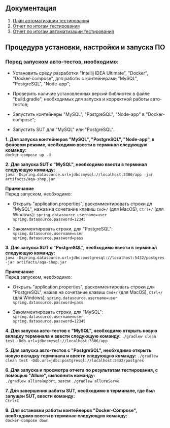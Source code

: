 ## Документация
1. [План автоматизации тестирования](https://github.com/ZabavinaL/Diploma/blob/e6ccdda5bfa68c192eeb3e6f09ebec95161059e8/documentation/Plan.md)
2. [Отчет по итогам тестирования](https://github.com/ZabavinaL/Diploma/blob/eb8c1959346756c401b2a3c0123a1ebd47c088ba/documentation/Report.md)
3. [Отчет по итогам автоматизации тестирования](https://github.com/ZabavinaL/Diploma/blob/eb8c1959346756c401b2a3c0123a1ebd47c088ba/documentation/Summary.md)

## Процедура установки, настройки и запуска ПО
### Перед запуском авто-тестов, необходимо:
* Уcтановить среду разработки "Intellij IDEA Ultimate", "Docker", "Docker-compose", для работы с контейнерами "MySQL", "PostgreSQL", "Node-app";

* Проверить наличие установленных версий библиотек в файле "build.gradle", необходимых для запуска и корректной работы авто-тестов;

* Запустить контейнеры "MySQL", "PostgreSQL", "Node-app" в "Docker-compose";

* Запустить SUT для "MySQL" или "PostgreSQL".

**1. Для запуска контейнеров "MySQL", "PostgreSQL", "Node-app", в фоновом режиме, необходимо ввести в терминал следующую команду:**  
 `docker-compose up -d`

**2. Для запуска SUT с "MySQL",  необходимо ввести в терминал следующую команду:**  
`java -Dspring.datasource.url=jdbc:mysql://localhost:3306/app -jar artifacts/aqa-shop.jar`  

**Примечание**   
Перед запуском, необходимо:
* Открыть "application.properties", раскомментировать строки дл "MySQL", нажав на сочетание клавиш `Cmd+/` (для MacOS), `Ctrl+/` (для Windows):
`spring.datasource.username=user`  
`spring.datasource.password=12345`

* Закомментировать строки, для "PostgreSQL":
`spring.datasource.username=user`  
`spring.datasource.password=pass`

**3. Для запуска SUT с "PostgreSQL",  необходимо ввести в терминал следующую команду:**  
`java -Dspring.datasource.url=jdbc:postgresql://localhost:5432/postgres -jar artifacts/aqa-shop.jar`  

**Примечание**  
Перед запуском, необходимо:
* Открыть "application.properties", раскомментировать строки для "PostgreSQL", нажав на сочетание клавиш `Cmd+/` (для MacOS), `Ctrl+/` (для Windows):
`spring.datasource.username=user`  
`spring.datasource.password=pass`

* Закомментировать строки, для "MySQL":
`spring.datasource.username=user`  
`spring.datasource.password=12345`

**4. Для запуска авто-тестов с "MySQL",  необходимо открыть новую вкладку терминала и ввести следующую команду:** 
`./gradlew clean test -Ddb.url=jdbc:mysql://localhost:3306/app`

**5. Для запуска авто-тестов с "PostgreSQL",  необходимо открыть новую вкладку терминала и ввести следующую команду:**
`./gradlew clean test -Ddb.url=jdbc:postgresql://localhost:5432/postgres`

**6. Для запуска и просмотра отчета по результатам тестирования, с помощью "Allure", выполнить команду:**  
`./gradlew allureReport`, затем `./gradlew allureServe`

**7. Для завершения работы SUT, необходимо в терминале, где был запущен SUT, ввести команду:**  
`Ctrl+C`

**8. Для остановки работы контейнеров "Docker-Compose", необходимо ввести в терминал следующую команду:**  
`docker-compose down`

